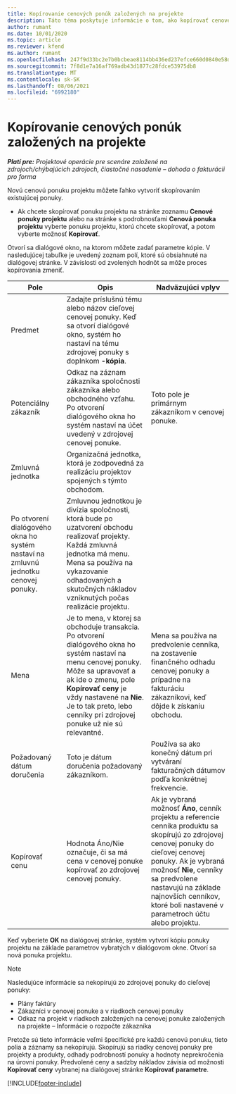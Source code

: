 ```yaml
---
title: Kopírovanie cenových ponúk založených na projekte
description: Táto téma poskytuje informácie o tom, ako kopírovať cenové ponuky založené na projekte v Project Operations.
author: rumant
ms.date: 10/01/2020
ms.topic: article
ms.reviewer: kfend
ms.author: rumant
ms.openlocfilehash: 247f9d33bc2e7b0bcbeae8114bb436ed237efce660d0840e58d536d2a290639e
ms.sourcegitcommit: 7f8d1e7a16af769adb43d1877c28fdce53975db8
ms.translationtype: MT
ms.contentlocale: sk-SK
ms.lasthandoff: 08/06/2021
ms.locfileid: "6992180"
---
```

# <a name="copy-project-based-quotes"></a>Kopírovanie cenových ponúk založených na projekte

_**Platí pre:** Projektové operácie pre scenáre založené na zdrojoch/chýbajúcich zdrojoch, čiastočné nasadenie – dohoda o fakturácii pro forma_

Novú cenovú ponuku projektu môžete ľahko vytvoriť skopírovaním existujúcej ponuky. 

- Ak chcete skopírovať ponuku projektu na stránke zoznamu **Cenové ponuky projektu** alebo na stránke s podrobnosťami **Cenová ponuka projektu** vyberte ponuku projektu, ktorú chcete skopírovať, a potom vyberte možnosť **Kopírovať**.

Otvorí sa dialógové okno, na ktorom môžete zadať parametre kópie. V nasledujúcej tabuľke je uvedený zoznam polí, ktoré sú obsiahnuté na dialógovej stránke. V závislosti od zvolených hodnôt sa môže proces kopírovania zmeniť.

| **Pole** | **Opis** | **Nadväzujúci vplyv** |
| --- | --- | --- |
| Predmet | Zadajte príslušnú tému alebo názov cieľovej cenovej ponuky. Keď sa otvorí dialógové okno, systém ho nastaví na tému zdrojovej ponuky s doplnkom **-kópia**. | |
| Potenciálny zákazník | Odkaz na záznam zákazníka spoločnosti zákazníka alebo obchodného vzťahu. Po otvorení dialógového okna ho systém nastaví na účet uvedený v zdrojovej cenovej ponuke. | Toto pole je primárnym zákazníkom v cenovej ponuke. |
| Zmluvná jednotka | Organizačná jednotka, ktorá je zodpovedná za realizáciu projektov spojených s týmto obchodom.
Po otvorení dialógového okna ho systém nastaví na zmluvnú jednotku cenovej ponuky. | Zmluvnou jednotkou je divízia spoločnosti, ktorá bude po uzatvorení obchodu realizovať projekty. Každá zmluvná jednotka má menu. Mena sa používa na vykazovanie odhadovaných a skutočných nákladov vzniknutých počas realizácie projektu. |
| Mena | Je to mena, v ktorej sa obchoduje transakcia. Po otvorení dialógového okna ho systém nastaví na menu cenovej ponuky. Môže sa upravovať a ak ide o zmenu, pole **Kopírovať ceny** je vždy nastavené na **Nie**. Je to tak preto, lebo cenníky pri zdrojovej ponuke už nie sú relevantné. | Mena sa používa na predvolenie cenníka, na zostavenie finančného odhadu cenovej ponuky a prípadne na fakturáciu zákazníkovi, keď dôjde k získaniu obchodu. |
| Požadovaný dátum doručenia | Toto je dátum doručenia požadovaný zákazníkom. | Používa sa ako konečný dátum pri vytváraní fakturačných dátumov podľa konkrétnej frekvencie. |
| Kopírovať cenu | Hodnota Áno/Nie označuje, či sa má cena v cenovej ponuke kopírovať zo zdrojovej cenovej ponuky. | Ak je vybraná možnosť **Áno**, cenník projektu a referencie cenníka produktu sa skopírujú zo zdrojovej cenovej ponuky do cieľovej cenovej ponuky. Ak je vybraná možnosť **Nie**, cenníky sa predvolene nastavujú na základe najnovších cenníkov, ktoré boli nastavené v parametroch účtu alebo projektu. |

Keď vyberiete **OK** na dialógovej stránke, systém vytvorí kópiu ponuky projektu na základe parametrov vybratých v dialógovom okne. Otvorí sa nová ponuka projektu. 

> [!NOTE]
> Nasledujúce informácie sa nekopírujú zo zdrojovej ponuky do cieľovej ponuky:
>
> - Plány faktúry
> - Zákazníci v cenovej ponuke a v riadkoch cenovej ponuky
> - Odkaz na projekt v riadkoch založených na cenovej ponuke založených na projekte – Informácie o rozpočte zákazníka
>
>Pretože sú tieto informácie veľmi špecifické pre každú cenovú ponuku, tieto polia a záznamy sa nekopírujú. Skopírujú sa riadky cenovej ponuky pre projekty a produkty, odhady podrobností ponuky a hodnoty neprekročenia na úrovni ponuky. Predvolené ceny a sadzby nákladov závisia od možnosti **Kopírovať ceny** vybranej na dialógovej stránke **Kopírovať parametre**.


[!INCLUDE[footer-include](../includes/footer-banner.md)]